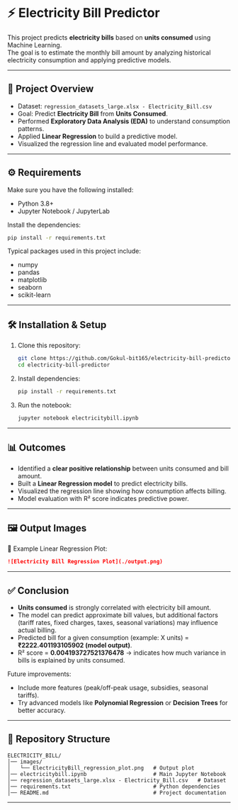 
# ⚡ Electricity Bill Predictor  

This project predicts **electricity bills** based on **units consumed** using Machine Learning.  
The goal is to estimate the monthly bill amount by analyzing historical electricity consumption and applying predictive models.  

---

## 📌 Project Overview  

- Dataset: `regression_datasets_large.xlsx - Electricity_Bill.csv`  
- Goal: Predict **Electricity Bill** from **Units Consumed**.  
- Performed **Exploratory Data Analysis (EDA)** to understand consumption patterns.  
- Applied **Linear Regression** to build a predictive model.  
- Visualized the regression line and evaluated model performance.  

---

## ⚙️ Requirements  

Make sure you have the following installed:  

- Python 3.8+  
- Jupyter Notebook / JupyterLab  

Install the dependencies:  

```bash
pip install -r requirements.txt
```  

Typical packages used in this project include:  
- numpy  
- pandas  
- matplotlib  
- seaborn  
- scikit-learn  

---

## 🛠 Installation & Setup  

1. Clone this repository:  
   ```bash
   git clone https://github.com/Gokul-bit165/electricity-bill-predictor.git
   cd electricity-bill-predictor
   ```

2. Install dependencies:  
   ```bash
   pip install -r requirements.txt
   ```

3. Run the notebook:  
   ```bash
   jupyter notebook electricitybill.ipynb
   ```

---

## 📊 Outcomes  

- Identified a **clear positive relationship** between units consumed and bill amount.  
- Built a **Linear Regression model** to predict electricity bills.  
- Visualized the regression line showing how consumption affects billing.  
- Model evaluation with R² score indicates predictive power.  

---

## 🖼 Output Images  

📌 Example Linear Regression Plot:  

```markdown
![Electricity Bill Regression Plot](./output.png)
```

---

## ✅ Conclusion  

- **Units consumed** is strongly correlated with electricity bill amount.  
- The model can predict approximate bill values, but additional factors (tariff rates, fixed charges, taxes, seasonal variations) may influence actual billing.  
- Predicted bill for a given consumption (example: X units) = **₹2222.401193105902 (model output)**.  
- R² score = **0.004193727521376478** → indicates how much variance in bills is explained by units consumed.  

Future improvements:  
- Include more features (peak/off-peak usage, subsidies, seasonal tariffs).  
- Try advanced models like **Polynomial Regression** or **Decision Trees** for better accuracy.  

---

## 📂 Repository Structure  

```
ELECTRICITY_BILL/
│── images/
│   └── ElectricityBill_regression_plot.png   # Output plot
│── electricitybill.ipynb                     # Main Jupyter Notebook
│── regression_datasets_large.xlsx - Electricity_Bill.csv   # Dataset
│── requirements.txt                          # Python dependencies
│── README.md                                 # Project documentation
```

---





